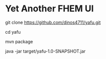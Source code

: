 
# Yet Another FHEM UI

git clone https://github.com/dinos4711/yafu.git 

cd yafu

mvn package 

java -jar target/yafu-1.0-SNAPSHOT.jar
